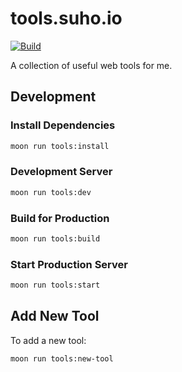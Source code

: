 # tools.suho.io
[![Build](https://github.com/riemannulus/suho.io/actions/workflows/build-tools.yml/badge.svg)](https://github.com/riemannulus/suho.io/actions/workflows/build-tools.yml)

A collection of useful web tools for me.

## Development

### Install Dependencies

```bash
moon run tools:install
```

### Development Server

```bash
moon run tools:dev
```

### Build for Production

```bash
moon run tools:build
```

### Start Production Server

```bash
moon run tools:start
```

## Add New Tool

To add a new tool:

```bash
moon run tools:new-tool
```
